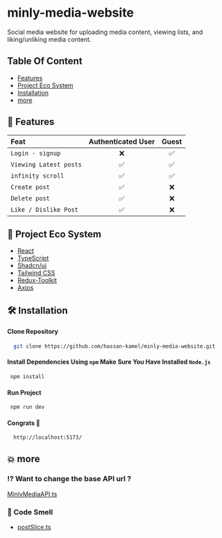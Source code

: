 # minly-media-website

Social media website for uploading media content, viewing lists, and liking/unliking media content.

## Table Of Content

- [Features](#Features)
- [Project Eco System](#Project-Eco-System)
- [Installation](#Installation)
- [more](#💥-more)

## 🧐 Features

| Feat                   | Authenticated User | Guest |
| :--------------------- | :----------------: | :---: |
| `Login - signup`       |         ❌         |  ✅   |
| `Viewing Latest posts` |         ✅         |  ✅   |
| `infinity scroll`      |         ✅         |  ✅   |
| `Create post`          |         ✅         |  ❌   |
| `Delete post`          |         ✅         |  ❌   |
| `Like / Dislike Post`  |         ✅         |  ❌   |

## 🌟 Project Eco System

- [React](https://reactjs.org/)
- [TypeScript](https://www.typescriptlang.org/)
- [Shadcn/ui](https://ui.shadcn.com/)
- [Tailwind CSS](https://tailwindcss.com/)
- [Redux-Toolkit](https://redux-toolkit.js.org/)
- [Axios](https://axios-http.com/)

## 🛠️ Installation

#### Clone Repository

```bash
  git clone https://github.com/hassan-kamel/minly-media-website.git
```

#### Install Dependencies Using <strong>`npm`</strong> Make Sure You Have Installed <strong>`Node.js` </strong>

```bash
 npm install
```

#### Run Project

```bash
 npm run dev
```

#### Congrats 🎉

```bash
  http://localhost:5173/
```

## 💥 more

### ⁉️ Want to change the base API url ?

[MinlyMediaAPI.ts](https://github.com/hassan-kamel/minly-media-website/blob/main/src/api/MinlyMediaAPI.ts)

### 🤮 Code Smell

- [postSlice.ts](https://github.com/hassan-kamel/minly-media-website/blob/main/src/store/features/postSlice.ts)
